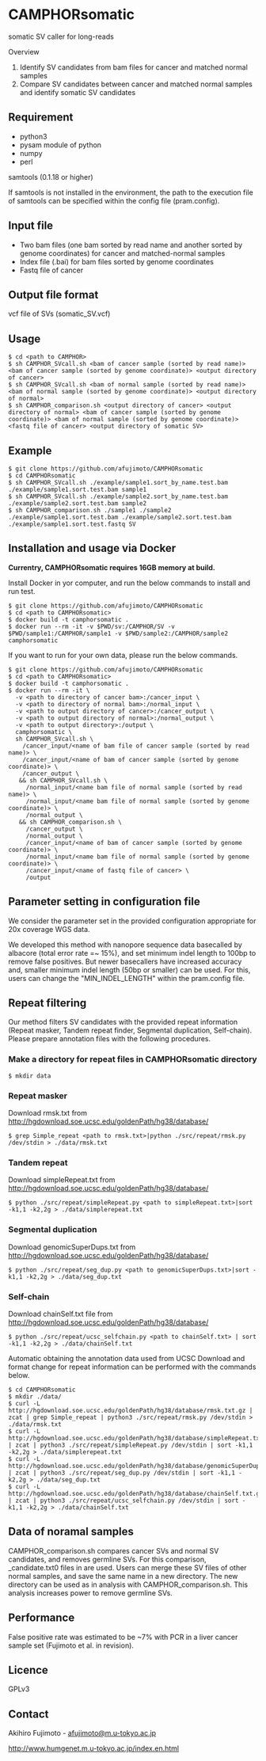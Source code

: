 # CAMPHORsomatic
somatic SV caller for long-reads

Overview
1.	Identify SV candidates from bam files for cancer and matched normal samples
2.	Compare SV candidates between cancer and matched normal samples and identify somatic SV candidates

## Requirement

* python3
* pysam module of python
* numpy
* perl

samtools (0.1.18 or higher)

If samtools is not installed in the environment, the path to the execution file of samtools can be specified within the config file (pram.config).

## Input file

* Two bam files (one bam sorted by read name and another sorted by genome coordinates) for cancer and matched-normal samples
* Index file (.bai) for bam files sorted by genome coordinates
* Fastq file of cancer

## Output file format

vcf file of SVs (somatic_SV.vcf)

## Usage

```shell
$ cd <path to CAMPHOR>
$ sh CAMPHOR_SVcall.sh <bam of cancer sample (sorted by read name)> <bam of cancer sample (sorted by genome coordinate)> <output directory of cancer>
$ sh CAMPHOR_SVcall.sh <bam of normal sample (sorted by read name)> <bam of normal sample (sorted by genome coordinate)> <output directory of normal>
$ sh CAMPHOR_comparison.sh <output directory of cancer> <output directory of normal> <bam of cancer sample (sorted by genome coordinate)> <bam of normal sample (sorted by genome coordinate)> <fastq file of cancer> <output directory of somatic SV>
```

## Example

```shell
$ git clone https://github.com/afujimoto/CAMPHORsomatic
$ cd CAMPHORsomatic
$ sh CAMPHOR_SVcall.sh ./example/sample1.sort_by_name.test.bam ./example/sample1.sort.test.bam sample1
$ sh CAMPHOR_SVcall.sh ./example/sample2.sort_by_name.test.bam ./example/sample2.sort.test.bam sample2
$ sh CAMPHOR_comparison.sh ./sample1 ./sample2 ./example/sample1.sort.test.bam ./example/sample2.sort.test.bam ./example/sample1.sort.test.fastq SV
```

## Installation and usage via Docker

__Currentry, CAMPHORsomatic requires 16GB memory at build.__

Install Docker in yor computer, and run the below commands to install and run test.
```shell
$ git clone https://github.com/afujimoto/CAMPHORsomatic
$ cd <path to CAMPHORsomatic>
$ docker build -t camphorsomatic .
$ docker run --rm -it -v $PWD/sv:/CAMPHOR/SV -v $PWD/sample1:/CAMPHOR/sample1 -v $PWD/sample2:/CAMPHOR/sample2 camphorsomatic
```

If you want to run for your own data, please run the below commands.

```shell
$ git clone https://github.com/afujimoto/CAMPHORsomatic
$ cd <path to CAMPHORsomatic>
$ docker build -t camphorsomatic .
$ docker run --rm -it \
  -v <path to directory of cancer bam>:/cancer_input \
  -v <path to directory of normal bam>:/normal_input \
  -v <path to output directory of cancer>:/cancer_output \
  -v <path to output directory of normal>:/normal_output \
  -v <path to output directory>:/output \
  camphorsomatic \
  sh CAMPHOR_SVcall.sh \
    /cancer_input/<name of bam file of cancer sample (sorted by read name)> \
    /cancer_input/<name of bam of cancer sample (sorted by genome coordinate)> \
    /cancer_output \
   && sh CAMPHOR_SVcall.sh \
     /normal_input/<name bam file of normal sample (sorted by read name)> \
     /normal_input/<name bam file of normal sample (sorted by genome coordinate)> \
     /normal_output \
   && sh CAMPHOR_comparison.sh \
     /cancer_output \
     /normal_output \
     /cancer_input/<name of bam of cancer sample (sorted by genome coordinate)> \
     /normal_input/<name bam file of normal sample (sorted by genome coordinate)> \
     /cancer_input/<name of fastq file of cancer> \
     /output
```


## Parameter setting in configuration file

We consider the parameter set in the provided configuration appropriate for 20x coverage WGS data.

We developed this method with nanopore sequence data basecalled by albacore (total error rate =~ 15%), and set minimum indel length to 100bp to remove false positives. But newer basecallers have increased accuracy and, smaller minimum indel length (50bp or smaller) can be used. For this, users can change the "MIN_INDEL_LENGTH" within the pram.config file.


## Repeat filtering

Our method filters SV candidates with the provided repeat information (Repeat masker, Tandem repeat finder, Segmental duplication, Self-chain).
Please prepare annotation files with the following procedures.


### Make a directory for repeat files in CAMPHORsomatic directory

```shell
$ mkdir data
```

### Repeat masker

Download rmsk.txt from http://hgdownload.soe.ucsc.edu/goldenPath/hg38/database/

```shell
$ grep Simple_repeat <path to rmsk.txt>|python ./src/repeat/rmsk.py /dev/stdin > ./data/rmsk.txt
```

### Tandem repeat

Download simpleRepeat.txt from http://hgdownload.soe.ucsc.edu/goldenPath/hg38/database/

```shell
$ python ./src/repeat/simpleRepeat.py <path to simpleRepeat.txt>|sort -k1,1 -k2,2g > ./data/simplerepeat.txt
```

### Segmental duplication

Download genomicSuperDups.txt from http://hgdownload.soe.ucsc.edu/goldenPath/hg38/database/

```shell
$ python ./src/repeat/seg_dup.py <path to genomicSuperDups.txt>|sort -k1,1 -k2,2g > ./data/seg_dup.txt
```

### Self-chain

Download chainSelf.txt file from http://hgdownload.soe.ucsc.edu/goldenPath/hg38/database/

```shell
$ python ./src/repeat/ucsc_selfchain.py <path to chainSelf.txt> | sort -k1,1 -k2,2g > ./data/chainSelf.txt
```


Automatic obtaining the annotation data used from UCSC
Download and format change for repeat information can be performed with the commands below.

```shell
$ cd CAMPHORsomatic
$ mkdir ./data/
$ curl -L http://hgdownload.soe.ucsc.edu/goldenPath/hg38/database/rmsk.txt.gz | zcat | grep Simple_repeat | python3 ./src/repeat/rmsk.py /dev/stdin > ./data/rmsk.txt
$ curl -L http://hgdownload.soe.ucsc.edu/goldenPath/hg38/database/simpleRepeat.txt.gz | zcat | python3 ./src/repeat/simpleRepeat.py /dev/stdin | sort -k1,1 -k2,2g > ./data/simplerepeat.txt
$ curl -L http://hgdownload.soe.ucsc.edu/goldenPath/hg38/database/genomicSuperDups.txt.gz | zcat | python3 ./src/repeat/seg_dup.py /dev/stdin | sort -k1,1 -k2,2g > ./data/seg_dup.txt
$ curl -L http://hgdownload.soe.ucsc.edu/goldenPath/hg38/database/chainSelf.txt.gz | zcat | python3 ./src/repeat/ucsc_selfchain.py /dev/stdin | sort -k1,1 -k2,2g > ./data/chainSelf.txt
```

## Data of noramal samples

CAMPHOR_comparison.sh compares cancer SVs and normal SV candidates, and removes germline SVs. For this comparison, <SV type>_candidate.txt0 files in <output directory of normal> are used. Users can merge these SV files of other normal samples, and save the same name in a new directory. The new directory can be used as <output directory of normal> in analysis with CAMPHOR_comparison.sh. This analysis increases power to remove germline SVs.

## Performance
False positive rate was estimated to be ~7% with PCR in a liver cancer sample set (Fujimoto et al. in revision).


## Licence
GPLv3

## Contact

Akihiro Fujimoto - afujimoto@m.u-tokyo.ac.jp

http://www.humgenet.m.u-tokyo.ac.jp/index.en.html
